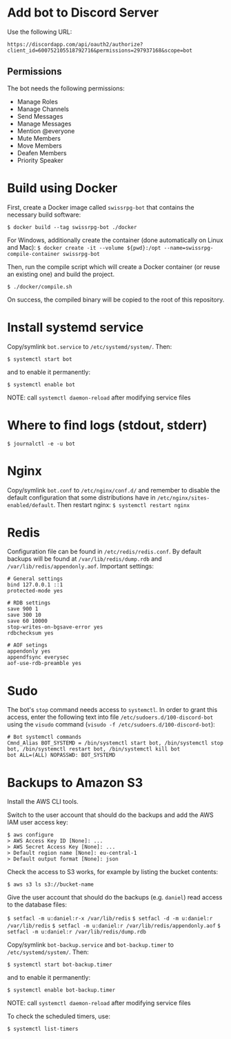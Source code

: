 # Add bot to Discord Server

Use the following URL:

`https://discordapp.com/api/oauth2/authorize?client_id=600752105518792716&permissions=297937168&scope=bot`

## Permissions

The bot needs the following permissions:
* Manage Roles
* Manage Channels
* Send Messages
* Manage Messages
* Mention @everyone
* Mute Members
* Move Members
* Deafen Members
* Priority Speaker

# Build using Docker

First, create a Docker image called `swissrpg-bot` that contains the necessary build software:

`$ docker build --tag swissrpg-bot ./docker`

For Windows, additionally create the container (done automatically on Linux and Mac):
`$ docker create -it --volume ${pwd}:/opt --name=swissrpg-compile-container swissrpg-bot`

Then, run the compile script which will create a Docker container (or reuse an existing one) and build the project.

`$ ./docker/compile.sh`

On success, the compiled binary will be copied to the root of this repository.

# Install systemd service

Copy/symlink `bot.service` to `/etc/systemd/system/`. Then:

`$ systemctl start bot`

and to enable it permanently:

`$ systemctl enable bot`

NOTE: call `systemctl daemon-reload` after modifying service files

# Where to find logs (stdout, stderr)

`$ journalctl -e -u bot`

# Nginx

Copy/symlink `bot.conf` to `/etc/nginx/conf.d/` and remember to disable the default configuration that some distributions have in `/etc/nginx/sites-enabled/default`. Then restart nginx: `$ systemctl restart nginx`

# Redis

Configuration file can be found in `/etc/redis/redis.conf`. By default backups will be found at `/var/lib/redis/dump.rdb` and `/var/lib/redis/appendonly.aof`.
Important settings:

```
# General settings
bind 127.0.0.1 ::1
protected-mode yes

# RDB settings
save 900 1
save 300 10
save 60 10000
stop-writes-on-bgsave-error yes
rdbchecksum yes

# AOF setings
appendonly yes
appendfsync everysec
aof-use-rdb-preamble yes
```

# Sudo

The bot's `stop` command needs access to `systemctl`. In order to grant this access,
enter the following text into file `/etc/sudoers.d/100-discord-bot` using the
`visudo` command (`visudo -f /etc/sudoers.d/100-discord-bot`):

```
# Bot systemctl commands
Cmnd_Alias BOT_SYSTEMD = /bin/systemctl start bot, /bin/systemctl stop bot, /bin/systemctl restart bot, /bin/systemctl kill bot
bot ALL=(ALL) NOPASSWD: BOT_SYSTEMD
```

# Backups to Amazon S3

Install the AWS CLI tools.

Switch to the user account that should do the backups and add the AWS IAM user access key:

```
$ aws configure
> AWS Access Key ID [None]: ...
> AWS Secret Access Key [None]: ...
> Default region name [None]: eu-central-1
> Default output format [None]: json
```

Check the access to S3 works, for example by listing the bucket contents:

`$ aws s3 ls s3://bucket-name`

Give the user account that should do the backups (e.g. `daniel`) read access to the database files:

`$ setfacl -m u:daniel:r-x /var/lib/redis`
`$ setfacl -d -m u:daniel:r /var/lib/redis`
`$ setfacl -m u:daniel:r /var/lib/redis/appendonly.aof`
`$ setfacl -m u:daniel:r /var/lib/redis/dump.rdb`

Copy/symlink `bot-backup.service` and `bot-backup.timer` to `/etc/systemd/system/`. Then:

`$ systemctl start bot-backup.timer`

and to enable it permanently:

`$ systemctl enable bot-backup.timer`

NOTE: call `systemctl daemon-reload` after modifying service files

To check the scheduled timers, use:

`$ systemctl list-timers`